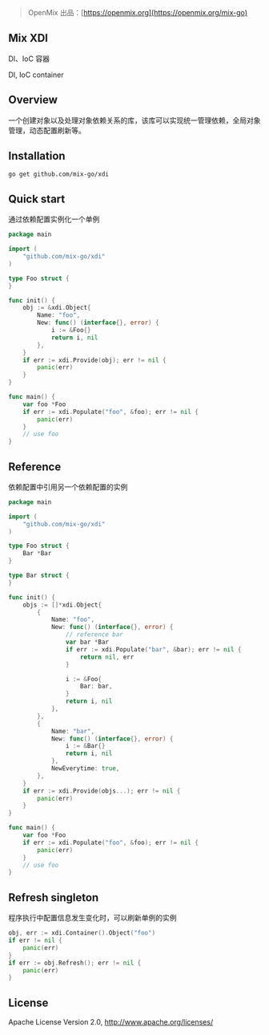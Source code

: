 > OpenMix 出品：[https://openmix.org](https://openmix.org/mix-go)

## Mix XDI

DI、IoC 容器

DI, IoC container

## Overview

一个创建对象以及处理对象依赖关系的库，该库可以实现统一管理依赖，全局对象管理，动态配置刷新等。

## Installation

```
go get github.com/mix-go/xdi
```

## Quick start

通过依赖配置实例化一个单例

```go
package main

import (
    "github.com/mix-go/xdi"
)

type Foo struct {
}

func init() {
    obj := &xdi.Object{
        Name: "foo",
        New: func() (interface{}, error) {
            i := &Foo{}
            return i, nil
        },
    }
    if err := xdi.Provide(obj); err != nil {
        panic(err)
    }
}

func main() {
    var foo *Foo
    if err := xdi.Populate("foo", &foo); err != nil {
        panic(err)
    }
    // use foo
}
```

## Reference

依赖配置中引用另一个依赖配置的实例

```go
package main

import (
    "github.com/mix-go/xdi"
)

type Foo struct {
    Bar *Bar
}

type Bar struct {
}

func init() {
    objs := []*xdi.Object{
        {
            Name: "foo",
            New: func() (interface{}, error) {
                // reference bar
                var bar *Bar
                if err := xdi.Populate("bar", &bar); err != nil {
                    return nil, err
                }

                i := &Foo{
                    Bar: bar,
                }
                return i, nil
            },
        },
        {
            Name: "bar",
            New: func() (interface{}, error) {
                i := &Bar{}
                return i, nil
            },
            NewEverytime: true,
        },
    }
    if err := xdi.Provide(objs...); err != nil {
        panic(err)
    }
}

func main() {
    var foo *Foo
    if err := xdi.Populate("foo", &foo); err != nil {
        panic(err)
    }
    // use foo
}
```

## Refresh singleton

程序执行中配置信息发生变化时，可以刷新单例的实例

```go
obj, err := xdi.Container().Object("foo")
if err != nil {
    panic(err)
}
if err := obj.Refresh(); err != nil {
    panic(err)
}
```

## License

Apache License Version 2.0, http://www.apache.org/licenses/
